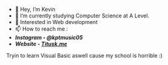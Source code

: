 - 👋 Hey, I’m Kevin
- 🌱 I’m currently studying Computer Science at A Level.
- 👀 Interested in Web development
- 📫 How to reach me : 
- ***Instagram - @kptmusic05***
- ***Website - [Titusk.me](https://titusk.me)***

  
Tryin to learn Visual Basic aswell cause my school is horrible :)

<!---
Kpt05/Kpt05 is a ✨ special ✨ repository because its `README.md` (this file) appears on your GitHub profile.
You can click the Preview link to take a look at your changes.
--->
